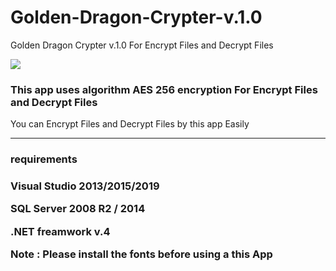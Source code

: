 # Golden-Dragon-Crypter-v.1.0
Golden Dragon Crypter v.1.0 For Encrypt Files and Decrypt Files

<img src="https://i.imgur.com/XjEk8NN.png" />

<h3>This app uses algorithm AES 256 encryption For Encrypt Files and Decrypt Files  </h3>

<p>You can Encrypt Files and Decrypt Files by this app Easily </p>

------------------------------------------

<p><h3>requirements</h3></p>

<p><h3>Visual Studio 2013/2015/2019</p>
<p>SQL Server 2008 R2 / 2014 </p>
<p>.NET freamwork v.4</p>
Note : Please install the fonts before using a this App </h3>
